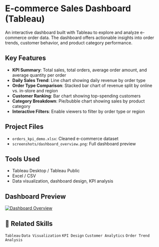 # E-commerce Sales Dashboard (Tableau)

An interactive dashboard built with Tableau to explore and analyze e-commerce order data. The dashboard offers actionable insights into order trends, customer behavior, and product category performance.

## Key Features

- **KPI Summary**: Total sales, total orders, average order amount, and average quantity per order
- **Daily Sales Trend**: Line chart showing daily revenue by order type
- **Order Type Comparison**: Stacked bar chart of revenue split by online vs. in-store and region
- **Customer Ranking**: Bar chart showing top-spending customers
- **Category Breakdown**: Pie/bubble chart showing sales by product category
- **Interactive Filters**: Enable viewers to filter by order type or region

## Project Files

- `orders_kpi_demo.xlsx`: Cleaned e-commerce dataset
- `screenshots/dashboard_overview.png`: Full dashboard preview

## Tools Used

- Tableau Desktop / Tableau Public
- Excel / CSV
- Data visualization, dashboard design, KPI analysis

## Dashboard Preview

[![Dashboard Overview](./screenshots/dashboard_overview.png)](https://github.com/Holly-is-icecream/E-commerce-Sales-Dashboard-with-Tableau/blob/main/dashboard_overview.png)

## 📎 Related Skills

`Tableau` `Data Visualization` `KPI Design` `Customer Analytics` `Order Trend Analysis`
